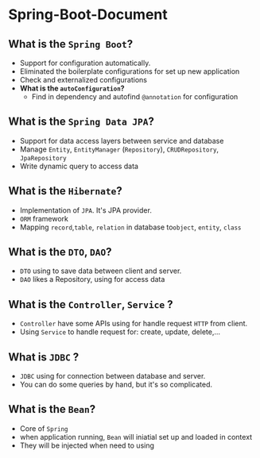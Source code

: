 # Spring-Boot-Document

## What is the `Spring Boot`?

- Support for configuration automatically.
- Eliminated the boilerplate configurations for set up new application
- Check and externalized configurations
- **What is the  `autoConfiguration`?**
  - Find in dependency and autofind `@annotation` for configuration

## What is the `Spring Data JPA`?

- Support for data access layers between service and database
- Manage `Entity`, `EntityManager` (`Repository`), `CRUDRepository`, `JpaRepository`
- Write dynamic query to access data

## What is the `Hibernate`?

- Implementation of `JPA`. It's JPA provider.
- `ORM` framework
- Mapping `record`,`table`, `relation` in database to`object`, `entity`, `class`

## What is the `DTO`, `DAO`?

- `DTO` using to save data between client and server.
- `DAO` likes a Repository, using for access data


##  What is the `Controller`, `Service` ?
- `Controller` have some APIs using for handle request `HTTP` from client.
- Using `Service` to handle request for: create, update,  delete,...


## What is `JDBC` ?
- `JDBC` using for connection between database and server.
- You can do some queries by hand, but it's so complicated.


## What is the `Bean`?
- Core of `Spring`
- when application running, `Bean` will iniatial set up and loaded in context
- They will be injected when need to using




